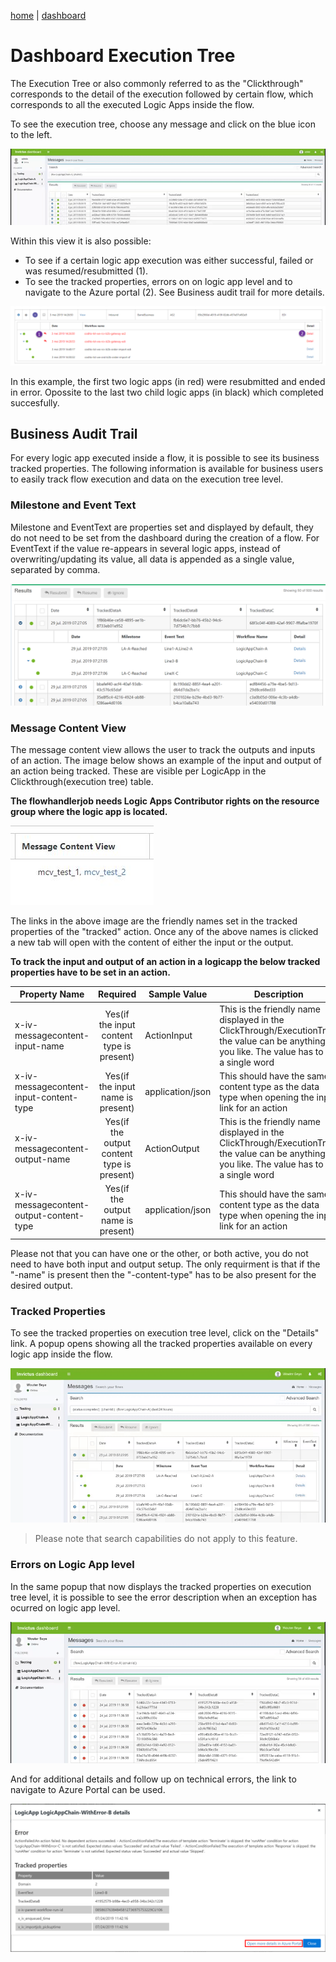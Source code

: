 [home](../README.md) | [dashboard](dashboard.md)

# Dashboard Execution Tree

The Execution Tree or also commonly referred to as the "Clickthrough" corresponds to the detail of the execution followed by certain flow, which corresponds to all the executed Logic Apps inside the flow. 

To see the execution tree, choose any message and click on the blue icon to the left.

![execution tree](../images/dsb-executiontree.gif)

Within this view it is also possible:

* To see if a certain logic app execution was either successful, failed or was resumed/resubmitted (1).
* To see the tracked properties, errors on on logic app level and to navigate to the Azure portal (2). See Business audit trail for more details.

![clickthrough](../images/dsb-clickthrough.png)

In this example, the first two logic apps (in red) were resubmitted and ended in error.  Opossite to the last two child logic apps (in black) which completed succesfully.

## Business Audit Trail

For every logic app executed inside a flow, it is possible to see its business tracked properties.  The following information is available for business users to easily track flow execution and data on the execution tree level.

### Milestone and Event Text

Milestone and EventText are properties set and displayed by default, they do not need to be set from the dashboard during the creation of a flow. For EventText if the value re-appears in several logic apps, instead of overwriting/updating its value, all data is appended as a single value, separated by comma.

![milestone](../images/dsb-auditmilestone.png)

### Message Content View

The message content view allows the user to track the outputs and inputs of an action. The image below shows an example of the input and output of an action being tracked. These are visible per LogicApp in the Clickthrough(execution tree) table. 

**The flowhandlerjob needs Logic Apps Contributor rights on the resource group where the logic app is located.**

![milestone](../images/dashboard/mcv1.JPG)

The links in the above image are the friendly names set in the tracked properties of the "tracked" action. Once any of the above names is clicked a new tab will open with the content of either the input or the output.

**To track the input and output of an action in a logicapp the below tracked properties have to be set in an action.**

|Property Name|Required|Sample Value|Description|
| --- | :---: | --- | --- |
|x-iv-messagecontent-input-name|Yes(if the input content type is present)|ActionInput|This is the friendly name displayed in the ClickThrough/ExecutionTree, the value can be anything you like. The value has to be a single word|
|x-iv-messagecontent-input-content-type|Yes(if the input name is present)|application/json|This should have the same content type as the data type when opening the input link for an action|
|x-iv-messagecontent-output-name|Yes(if the output content type is present)|ActionOutput|This is the friendly name displayed in the ClickThrough/ExecutionTree, the value can be anything you like. The value has to be a single word|
|x-iv-messagecontent-output-content-type|Yes(if the output name is present)|application/json|This should have the same content type as the data type when opening the input link for an action|

Please not that you can have one or the other, or both active, you do not need to have both input and output setup. The only requirment is that if the "-name" is present then the "-content-type" has to be also present for the desired output.

### Tracked Properties

To see the tracked properties on execution tree level, click on the "Details" link. A popup opens showing all the tracked properties available on every logic app inside the flow.

![properties](../images/dsb-audittrackedproperties.gif)

> Please note that search capabilities do not apply to this feature.

### Errors on Logic App level

In the same popup that now displays the tracked properties on execution tree level,  it is possible to see the error description when an exception has ocurred on logic app level.

![errors](../images/dsb-auditerrors.gif)

And for additional details and follow up on technical errors,  the link to navigate to Azure Portal can be used.

![error detail](../images/dsb-auditerrordetail.png)
